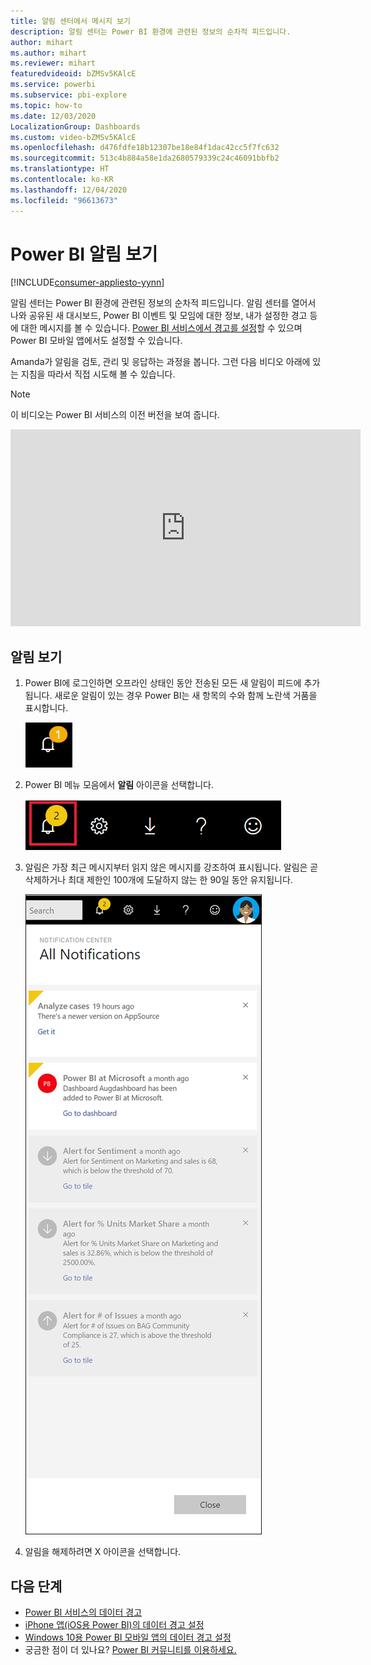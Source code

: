 ```yaml
---
title: 알림 센터에서 메시지 보기
description: 알림 센터는 Power BI 환경에 관련된 정보의 순차적 피드입니다.
author: mihart
ms.author: mihart
ms.reviewer: mihart
featuredvideoid: bZMSv5KAlcE
ms.service: powerbi
ms.subservice: pbi-explore
ms.topic: how-to
ms.date: 12/03/2020
LocalizationGroup: Dashboards
ms.custom: video-bZMSv5KAlcE
ms.openlocfilehash: d476fdfe18b12307be18e84f1dac42cc5f7fc632
ms.sourcegitcommit: 513c4b884a58e1da2680579339c24c46091bbfb2
ms.translationtype: HT
ms.contentlocale: ko-KR
ms.lasthandoff: 12/04/2020
ms.locfileid: "96613673"
---
```

# <a name="view-power-bi-notifications"></a>Power BI 알림 보기

[!INCLUDE[consumer-appliesto-yynn](../includes/consumer-appliesto-yynn.md)]


알림 센터는 Power BI 환경에 관련된 정보의 순차적 피드입니다. 알림 센터를 열어서 나와 공유된 새 대시보드, Power BI 이벤트 및 모임에 대한 정보, 내가 설정한 경고 등에 대한 메시지를 볼 수 있습니다. [Power BI 서비스에서 경고를 설정](end-user-alerts.md)할 수 있으며 Power BI 모바일 앱에서도 설정할 수 있습니다.

Amanda가 알림을 검토, 관리 및 응답하는 과정을 봅니다. 그런 다음 비디오 아래에 있는 지침을 따라서 직접 시도해 볼 수 있습니다.    

> [!NOTE]
> 이 비디오는 Power BI 서비스의 이전 버전을 보여 줍니다. 

<iframe width="560" height="315" src="https://www.youtube.com/embed/bZMSv5KAlcE" frameborder="0" allowfullscreen></iframe>

## <a name="view-your-notifications"></a>알림 보기
1. Power BI에 로그인하면 오프라인 상태인 동안 전송된 모든 새 알림이 피드에 추가됩니다. 새로운 알림이 있는 경우 Power BI는 새 항목의 수와 함께 노란색 거품을 표시합니다.
   
   ![새 알림 아이콘](./media/end-user-notification-center/power-bi-new-notifications.png)
2. Power BI 메뉴 모음에서 **알림** 아이콘을 선택합니다.
   
   ![알림 아이콘이 선택된 상위 메뉴 모음](./media/end-user-notification-center/power-bi-notification-icon.png)
3. 알림은 가장 최근 메시지부터 읽지 않은 메시지를 강조하여 표시됩니다. 알림은 곧 삭제하거나 최대 제한인 100개에 도달하지 않는 한 90일 동안 유지됩니다.
   
   ![알림 센터](./media/end-user-notification-center/power-bi-notifications-center.png)
4. 알림을 해제하려면 X 아이콘을 선택합니다.

## <a name="next-steps"></a>다음 단계
* [Power BI 서비스의 데이터 경고](end-user-alerts.md)
* [iPhone 앱(iOS용 Power BI)의 데이터 경고 설정](mobile/mobile-set-data-alerts-in-the-mobile-apps.md)
* [Windows 10용 Power BI 모바일 앱의 데이터 경고 설정](mobile/mobile-set-data-alerts-in-the-mobile-apps.md)
* 궁금한 점이 더 있나요? [Power BI 커뮤니티를 이용하세요.](https://community.powerbi.com/)

